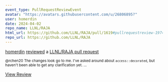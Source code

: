 ```yaml
---
event_type: PullRequestReviewEvent
avatar: "https://avatars.githubusercontent.com/u/26806895?"
user: homerdin
date: 2024-04-02
repo_name: LLNL/RAJA
html_url: https://github.com/LLNL/RAJA/pull/1619#pullrequestreview-1974926917
repo_url: https://github.com/LLNL/RAJA
---
```


<a href='https://github.com/homerdin' target='_blank'>homerdin</a> <a href='https://github.com/LLNL/RAJA/pull/1619#pullrequestreview-1974926917' target='_blank'>reviewed</a> a <a href='https://github.com/LLNL/RAJA/pull/1619' target='_blank'>LLNL/RAJA pull request</a>

<small>@rchen20 The changes look go to me.  I've asked around about `access::decorated`, but haven't been able to get any clarification yet. ...</small>

<a href='https://github.com/LLNL/RAJA/pull/1619#pullrequestreview-1974926917' target='_blank'>View Review</a>